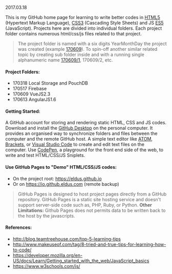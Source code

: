 2017.03.18

This is my GitHub home page for learning to write better codes in [HTML5](https://en.wikipedia.org/wiki/HTML5) (Hypertext Markup Language), [CSS3](https://en.wikipedia.org/wiki/Cascading_Style_Sheets#CSS_3) (Cascading Style Sheets) and JS [ES5](https://en.wikipedia.org/wiki/ECMAScript#5th_Edition) (JavaScript). Projects here are divided into individual folders. Each project folder contains numerous html/css/js files related to that project.

> The project folder is named with a six digits YearMonthDay the project was created (example [170609](https://github.com/eldus/eldus.github.io/tree/master/170909)). To spin-off another similar related topic by creating sub folder inside and with a running single alphanumeric name [170609/1](https://github.com/eldus/eldus.github.io/tree/master/170609/1), 170609/2, etc.

#### Project Folders:
* 170318 Local Storage and PouchDB
* 170517 Firebase
* 170609 VueJS2.3
* 170613 AngularJS1.6

#### Getting Started:
A GitHub account for storing and rendering static HTML, CSS and JS codes. Download and install the [GitHub Desktop](https://desktop.github.com) on the personal computer. It provides an organised way to synchronize folders and files between the computer and the remote GitHub host. A simple text editor like [ATOM](https://atom.io), [Brackets](https://brackets.io), or [Visual Studio Code](https://code.visualstudio.com) to create and edit text files on the computer. Use [CodePen](https://codepen.io/pen/), a playground for the front end side of the web, to write and test HTML/CSS/JS Sniplets.

#### Use GitHub Pages to "Demo" HTML/CSS/JS codes:
* On the project root: https://eldus.github.io
* Or on https://io.github.eldus.com (remote backup)

> GitHub Pages is designed to host project pages directly from a GitHub repository. GitHub Pages is a static site hosting service and doesn't support server-side code such as, PHP, Ruby, or Python. **Other Limitations:** Github Pages does not permits data to be written back to the host by the javascripts.

#### References:
* http://blog.teamtreehouse.com/top-5-learning-tips
* http://www.makeuseof.com/tag/8-tried-and-true-tips-for-learning-how-to-code/
* https://developer.mozilla.org/en-US/docs/Learn/Getting_started_with_the_web/JavaScript_basics
* https://www.w3schools.com/js/
